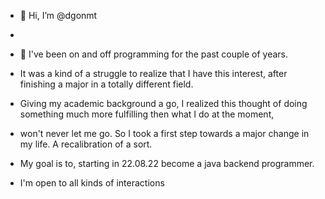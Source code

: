 - 👋 Hi, I’m @dgonmt
- 
- 👀 I've been on and off programming for the past couple of years. 
- It was a kind of a struggle to realize that I have this interest, after finishing a major in a totally different field.
- Giving my academic background a go, I realized this thought of doing something much more fulfilling then what I do at the moment,
- won't never let me go. So I took a first step towards a major change in my life. A recalibration of a sort.
- My goal is to, starting in 22.08.22 become a java backend programmer.

- I'm open to all kinds of interactions 

<!---
dgonmt/dgonmt is a ✨ special ✨ repository because its `README.md` (this file) appears on your GitHub profile.
You can click the Preview link to take a look at your changes.
--->
